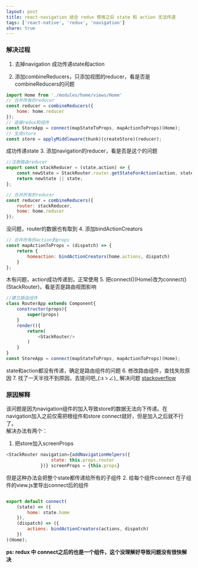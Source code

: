 ```yaml
---
layout: post
title: react-navigation 结合 redux 使用之后 state 和 action 无法传递
tags: ['react-native', 'redux', 'navigation']
share: true
---
```


### 解决过程

1. 去掉navigation
成功传递state和action

2. 添加combineReducers，只添加视图的reducer，看是否是combineReducers的问题
``` js
import Home from './modules/home/views/Home'
// 合并所有的reducer
const reducer = combineReducers({
    home: home.reducer
});
// 连接redux和组件
const StoreApp = connect(mapStateToProps, mapActionToProps)(Home);
// 生成store
const store = applyMiddleware(thunk)(createStore)(reducer);
```
成功传递state
3. 添加navigation的reducer，看是否是这个的问题
```js
//注册路由reducer
export const stackReducer = (state,action) => {
    const newState = StackRouter.router.getStateForAction(action, state);
    return newState || state;
};

// 合并所有的reducer
const reducer = combineReducers({
    router: stackReducer,
    home: home.reducer
});
```
没问题，router的数据也有取到
4. 添加bindActionCreators
```js
// 合并所有的action到props
const mapActionToProps = (dispatch) => {
    return {
        homeaction: bindActionCreators(home.actions, dispatch)
    }
};
```
木有问题，action成功传递到，正常使用
5. 把connect()(Home)改为connect()(StackRouter)，看是否是路由视图影响
```js
//建立路由组件
class RouterApp extends Component{
    constructor(props){
        super(props)
    }
    render(){
        return(
            <StackRouter/>
        )
    }
}
const StoreApp = connect(mapStateToProps, mapActionToProps)(Home);
```
state和action都没有传递，确定是路由组件的问题
6. 修改路由组件，查找失败原因
7. 找了一天半找不到原因，去提问吧_(:зゝ∠)_
解决问题 [stackoverflow](https://stackoverflow.com/questions/45396088/redux-state-dont-send-when-use-react-navigation)
### 原因解释
该问题是因为navigation组件的加入导致store的数据无法向下传递。在navigation加入之前仅需把根组件和store connect就好，但是加入之后就不行了。     
解决办法有两个：    
1. 把store加入screenProps
```js
<StackRouter navigation={addNavigationHelpers({
                 state: this.props.router
             })} screenProps = {this.props}
```
但是这种办法会把整个state都传递给所有的子组件
2. 给每个组件connect
在子组件的view.js里导出connect后的组件
```js

export default connect(
    (state) => ({
        home: state.home
    }),
    (dispatch) => ({
        actions: bindActionCreators(actions, dispatch)
    })
)(Home);
```
**ps: redux 中 connect之后的也是一个组件，这个没理解好导致问题没有很快解决** 